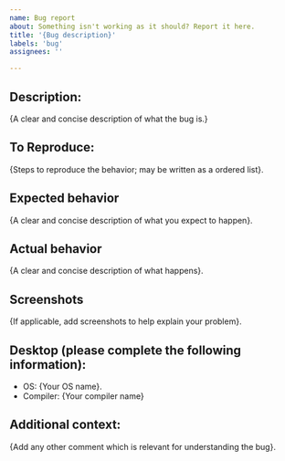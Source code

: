 ```yaml
---
name: Bug report
about: Something isn't working as it should? Report it here.
title: '{Bug description}'
labels: 'bug'
assignees: ''

---
```


## Description:
{A clear and concise description of what the bug is.}

## To Reproduce:
{Steps to reproduce the behavior; may be written as a ordered list}.

## Expected behavior
{A clear and concise description of what you expect to happen}.

## Actual behavior
{A clear and concise description of what happens}.

## Screenshots
{If applicable, add screenshots to help explain your problem}.

## Desktop (please complete the following information):
 - OS: {Your OS name}.
 - Compiler: {Your compiler name}

## Additional context:
{Add any other comment which is relevant for understanding the bug}.
